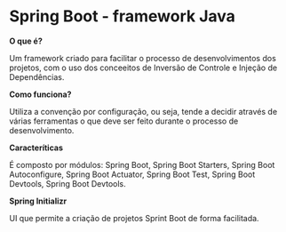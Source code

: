 # Spring Boot - framework Java 


<strong> O que é?</strong>

Um framework criado para facilitar o processo de desenvolvimentos dos projetos, com o uso dos conceeitos de Inversão de Controle e Injeção de Dependências.

<strong> Como funciona?</strong>

Utiliza a convenção por configuração, ou seja, tende a decidir através de várias ferramentas o que deve ser feito durante o processo de desenvolvimento.

<strong> Caracteríticas </strong>

É composto por módulos: Spring Boot, Spring Boot Starters, Spring Boot Autoconfigure, Spring Boot Actuator, Spring Boot Test, Spring Boot Devtools, Spring Boot Devtools.

<strong> Spring Initializr</strong>

UI que permite a criação de projetos Sprint Boot de forma facilitada.
